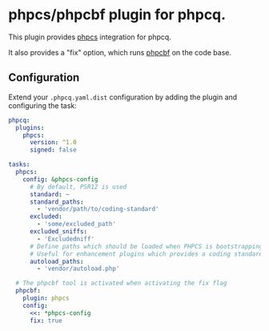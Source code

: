 # phpcs/phpcbf plugin for phpcq.

This plugin provides [phpcs](https://github.com/squizlabs/PHP_CodeSniffer) integration for phpcq.

It also provides a "fix" option, which runs [phpcbf](https://github.com/squizlabs/PHP_CodeSniffer) on the code base.

## Configuration


Extend your `.phpcq.yaml.dist` configuration by adding the plugin and configuring the task:

```yaml
phpcq:
  plugins:
    phpcs:
      version: ^1.0
      signed: false

tasks:
  phpcs:
    config: &phpcs-config
      # By default, PSR12 is used
      standard: ~
      standard_paths:
        - 'vendor/path/to/coding-standard'
      excluded:
        - 'some/excluded_path'
      excluded_sniffs:
        - 'Excludedniff'
      # Define paths which should be loaded when PHPCS is bootstrapping.
      # Useful for enhancement plugins which provides a coding standard
      autoload_paths:
        - 'vendor/autoload.php'

  # The phpcbf tool is activated when activating the fix flag
  phpcbf:
    plugin: phpcs
    config:
      <<: *phpcs-config
      fix: true
```
